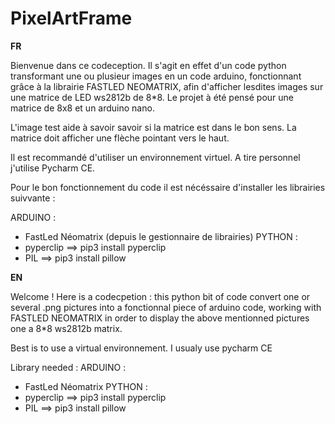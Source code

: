 # PixelArtFrame

**FR**

Bienvenue dans ce codeception. Il s'agit en effet d'un code python transformant une ou plusieur images en un code arduino, fonctionnant grâce à la librairie FASTLED NEOMATRIX, afin d'afficher lesdites images sur une matrice de LED ws2812b de 8*8. Le projet à été pensé pour une matrice de 8x8 et un arduino nano. 

L'image test aide à savoir savoir si la matrice est dans le bon sens. La matrice doit afficher une flèche pointant vers le haut. 

Il est recommandé d'utiliser un environnement virtuel. A tire personnel j'utilise Pycharm CE.

Pour le bon fonctionnement du code il est nécéssaire d'installer les librairies suivvante :

ARDUINO : 
- FastLed Néomatrix (depuis le gestionnaire de librairies)
PYTHON :
- pyperclip ==> pip3 install pyperclip
- PIL ==> pip3 install pillow


**EN**

Welcome ! Here is a codecpetion : this python bit of code convert one or several .png pictures into a fonctionnal piece of arduino code, working with FASTLED NEOMATRIX in order to display the above mentionned pictures one a 8*8 ws2812b matrix. 

Best is to use a virtual environnement. I usualy use pycharm CE

Library needed :
ARDUINO : 
- FastLed Néomatrix
PYTHON :
- pyperclip ==> pip3 install pyperclip
- PIL ==> pip3 install pillow
